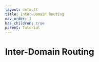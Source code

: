 ```yaml
---
layout: default
title: Inter-Domain Routing
nav_order: 3
has_children: true
parent: Tutorial
---
```


# Inter-Domain Routing